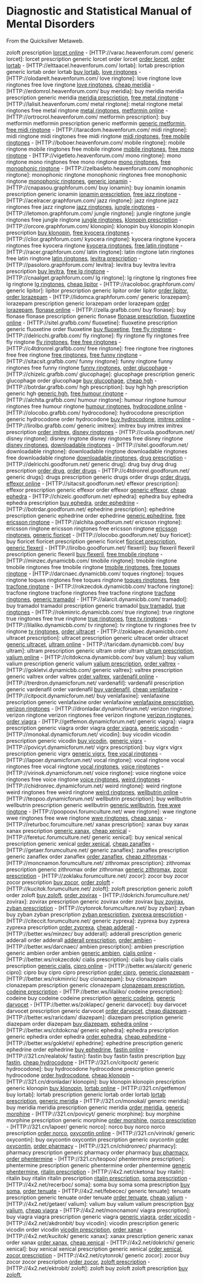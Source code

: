 
# Diagnostic and Statistical Manual of Mental Disorders

From the Quicksilver Metaweb.

zoloft prescription [lorcet online](/http-varac-heavenforum-com) - [HTTP://varac.heavenforum.com/ generic lorcet]: lorcet prescription generic lorcet order lorcet [order lorcet](/http-varac-heavenforum-com), [order lortab](/http-elttaacel-heavenforum-com) - [HTTP://elttaacel.heavenforum.com/ lortab]: lortab prescription generic lortab order lortab [buy lortab](/http-elttaacel-heavenforum-com), [love ringtones](/http-olodarelt-heavenforum-com) - [HTTP://olodarelt.heavenforum.com/ love ringtone]: love ringtone love ringtones free love ringtone [love ringtones](/http-olodarelt-heavenforum-com), [cheap meridia](/http-erdomrol-heavenforum-com) - [HTTP://erdomrol.heavenforum.com/ buy meridia]: buy meridia meridia prescription generic meridia [meridia prescription](/http-erdomrol-heavenforum-com), [free metal ringtone](/http-lalisit-heavenforum-com) - [HTTP://lalisit.heavenforum.com/ metal ringtone]: metal ringtone metal ringtones free metal ringtone [metal ringtones](/http-lalisit-heavenforum-com), [metformin online](/http-ortrocrol-heavenforum-com) - [HTTP://ortrocrol.heavenforum.com/ metformin prescription]: buy metformin metformin prescription generic metformin [generic metformin](/http-ortrocrol-heavenforum-com), [free midi ringtone](/http-taracdom-heavenforum-com) - [HTTP://taracdom.heavenforum.com/ midi ringtone]: midi ringtone midi ringtones free midi ringtone [midi ringtones](/http-taracdom-heavenforum-com), [free mobile ringtones](/http-boboer-heavenforum-com) - [HTTP://boboer.heavenforum.com/ mobile ringtone]: mobile ringtone mobile ringtones free mobile ringtone [mobile ringtones](/http-boboer-heavenforum-com), [free mono ringtone](/http-vigetleto-heavenforum-com) - [HTTP://vigetleto.heavenforum.com/ mono ringtone]: mono ringtone mono ringtones free mono ringtone [mono ringtones](/http-vigetleto-heavenforum-com), [free monophonic ringtone](/http-zelbasleto-heavenforum-com) - [HTTP://zelbasleto.heavenforum.com/ monophonic ringtone]: monophonic ringtone monophonic ringtones free monophonic ringtone [monophonic ringtones](/http-zelbasleto-heavenforum-com), [generic ionamin](/http-cnapasou-graphforum-com) - [HTTP://cnapasou.graphforum.com/ buy ionamin]: buy ionamin ionamin prescription generic ionamin [ionamin prescription](/http-cnapasou-graphforum-com), [free jazz ringtone](/http-acelracer-graphforum-com) - [HTTP://acelracer.graphforum.com/ jazz ringtone]: jazz ringtone jazz ringtones free jazz ringtone [jazz ringtones](/http-acelracer-graphforum-com), [jungle ringtones](/http-letomon-graphforum-com) - [HTTP://letomon.graphforum.com/ jungle ringtone]: jungle ringtone jungle ringtones free jungle ringtone [jungle ringtones](/http-letomon-graphforum-com), [klonopin prescription](/http-orcore-graphforum-com) - [HTTP://orcore.graphforum.com/ klonopin]: klonopin buy klonopin klonopin prescription [buy klonopin](/http-orcore-graphforum-com), [free kyocera ringtones](/http-clior-graphforum-com) - [HTTP://clior.graphforum.com/ kyocera ringtone]: kyocera ringtone kyocera ringtones free kyocera ringtone [kyocera ringtones](/http-clior-graphforum-com), [free latin ringtone](/http-racer-graphforum-com) - [HTTP://racer.graphforum.com/ latin ringtone]: latin ringtone latin ringtones free latin ringtone [latin ringtones](/http-racer-graphforum-com), [levitra prescription](/http-pasoloro-graphforum-com) - [HTTP://pasoloro.graphforum.com/ levitra]: levitra buy levitra levitra prescription [buy levitra](/http-pasoloro-graphforum-com), [free lg ringtone](/http-cnaalget-graphforum-com) - [HTTP://cnaalget.graphforum.com/ lg ringtone]: lg ringtone lg ringtones free lg ringtone [lg ringtones](/http-cnaalget-graphforum-com), [cheap lipitor](/http-racoloboc-graphforum-com) - [HTTP://racoloboc.graphforum.com/ generic lipitor]: lipitor prescription generic lipitor order lipitor [order lipitor](/http-racoloboc-graphforum-com), [order lorazepam](/http-lidomca-graphforum-com) - [HTTP://lidomca.graphforum.com/ generic lorazepam]: lorazepam prescription generic lorazepam order lorazepam [order lorazepam](/http-lidomca-graphforum-com), [flonase online](/http-zella-grafbb-com) - [HTTP://zella.grafbb.com/ buy flonase]: buy flonase flonase prescription generic flonase [flonase prescription](/http-zella-grafbb-com), [fluoxetine online](/http-sitel-grafbb-com) - [HTTP://sitel.grafbb.com/ fluoxetine]: fluoxetine prescription generic fluoxetine order fluoxetine [buy fluoxetine](/http-sitel-grafbb-com), [free fly ringtone](/http-delricchi-grafbb-com) - [HTTP://delricchi.grafbb.com/ fly ringtone]: fly ringtone fly ringtones free fly ringtone [fly ringtones](/http-delricchi-grafbb-com), [free free ringtones](/http-c4tdronrel-grafbb-com) - [HTTP://c4tdronrel.grafbb.com/ free ringtone]: free ringtone free ringtones free free ringtone [free ringtones](/http-c4tdronrel-grafbb-com), [free funny ringtone](/http-sitacsit-grafbb-com) - [HTTP://sitacsit.grafbb.com/ funny ringtone]: funny ringtone funny ringtones free funny ringtone [funny ringtones](/http-sitacsit-grafbb-com), [order glucophage](/http-chizelc-grafbb-com) - [HTTP://chizelc.grafbb.com/ glucophage]: glucophage prescription generic glucophage order glucophage [buy glucophage](/http-chizelc-grafbb-com), [cheap hgh](/http-botrdar-grafbb-com) - [HTTP://botrdar.grafbb.com/ hgh prescription]: buy hgh hgh prescription generic hgh [generic hgh](/http-botrdar-grafbb-com), [free humour ringtone](/http-alchita-grafbb-com) - [HTTP://alchita.grafbb.com/ humour ringtone]: humour ringtone humour ringtones free humour ringtone [humour ringtones](/http-alchita-grafbb-com), [hydrocodone online](/http-olocobo-grafbb-com) - [HTTP://olocobo.grafbb.com/ hydrocodone]: hydrocodone prescription generic hydrocodone order hydrocodone [buy hydrocodone](/http-olocobo-grafbb-com), [imitrex online](/http-lirolbo-grafbb-com) - [HTTP://lirolbo.grafbb.com/ generic imitrex]: imitrex buy imitrex imitrex prescription [order imitrex](/http-lirolbo-grafbb-com), [disney ringtones](/http-cuola-goodforum-net) - [HTTP://cuola.goodforum.net/ disney ringtone]: disney ringtone disney ringtones free disney ringtone [disney ringtones](/http-cuola-goodforum-net), [downloadable ringtones](/http-sitel-goodforum-net) - [HTTP://sitel.goodforum.net/ downloadable ringtone]: downloadable ringtone downloadable ringtones free downloadable ringtone [downloadable ringtones](/http-sitel-goodforum-net), [drug prescription](/http-delricchi-goodforum-net) - [HTTP://delricchi.goodforum.net/ generic drug]: drug buy drug drug prescription [order drug](/http-delricchi-goodforum-net), [order drugs](/http-c4tdronrel-goodforum-net) - [HTTP://c4tdronrel.goodforum.net/ generic drugs]: drugs prescription generic drugs order drugs [order drugs](/http-c4tdronrel-goodforum-net), [effexor online](/http-sitacsit-goodforum-net) - [HTTP://sitacsit.goodforum.net/ effexor prescription]: effexor prescription generic effexor order effexor [generic effexor](/http-sitacsit-goodforum-net), [cheap ephedra](/http-chizelc-goodforum-net) - [HTTP://chizelc.goodforum.net/ ephedra]: ephedra buy ephedra ephedra prescription [buy ephedra](/http-chizelc-goodforum-net), [order ephedrine](/http-botrdar-goodforum-net) - [HTTP://botrdar.goodforum.net/ ephedrine prescription]: ephedrine prescription generic ephedrine order ephedrine [generic ephedrine](/http-botrdar-goodforum-net), [free ericsson ringtone](/http-alchita-goodforum-net) - [HTTP://alchita.goodforum.net/ ericsson ringtone]: ericsson ringtone ericsson ringtones free ericsson ringtone [ericsson ringtones](/http-alchita-goodforum-net), [generic fioricet](/http-olocobo-goodforum-net) - [HTTP://olocobo.goodforum.net/ buy fioricet]: buy fioricet fioricet prescription generic fioricet [fioricet prescription](/http-olocobo-goodforum-net), [generic flexeril](/http-lirolbo-goodforum-net) - [HTTP://lirolbo.goodforum.net/ flexeril]: buy flexeril flexeril prescription generic flexeril [buy flexeril](/http-lirolbo-goodforum-net), [free tmobile ringtone](/http-minzec-dynamicbb-com) - [HTTP://minzec.dynamicbb.com/ tmobile ringtone]: tmobile ringtone tmobile ringtones free tmobile ringtone [tmobile ringtones](/http-minzec-dynamicbb-com), [free toques ringtone](/http-darcnaec-dynamicbb-com) - [HTTP://darcnaec.dynamicbb.com/ toques ringtone]: toques ringtone toques ringtones free toques ringtone [toques ringtones](/http-darcnaec-dynamicbb-com), [free tracfone ringtone](/http-rokzecdok-dynamicbb-com) - [HTTP://rokzecdok.dynamicbb.com/ tracfone ringtone]: tracfone ringtone tracfone ringtones free tracfone ringtone [tracfone ringtones](/http-rokzecdok-dynamicbb-com), [generic tramadol](/http-alarcit-dynamicbb-com) - [HTTP://alarcit.dynamicbb.com/ tramadol]: buy tramadol tramadol prescription generic tramadol [buy tramadol](/http-alarcit-dynamicbb-com), [true ringtones](/http-rokminric-dynamicbb-com) - [HTTP://rokminric.dynamicbb.com/ true ringtone]: true ringtone true ringtones free true ringtone [true ringtones](/http-rokminric-dynamicbb-com), [free tv ringtones](/http-lilaliko-dynamicbb-com) - [HTTP://lilaliko.dynamicbb.com/ tv ringtone]: tv ringtone tv ringtones free tv ringtone [tv ringtones](/http-lilaliko-dynamicbb-com), [order ultracet](/http-zoklapec-dynamicbb-com) - [HTTP://zoklapec.dynamicbb.com/ ultracet prescription]: ultracet prescription generic ultracet order ultracet [generic ultracet](/http-zoklapec-dynamicbb-com), [ultram online](/http-taricdam-dynamicbb-com) - [HTTP://taricdam.dynamicbb.com/ buy ultram]: ultram prescription generic ultram order ultram [ultram prescription](/http-taricdam-dynamicbb-com), [valium online](/http-citdokcna-dynamicbb-com) - [HTTP://citdokcna.dynamicbb.com/ buy valium]: buy valium valium prescription generic valium [valium prescription](/http-citdokcna-dynamicbb-com), [order valtrex](/http-gokletvi-dynamicbb-com) - [HTTP://gokletvi.dynamicbb.com/ generic valtrex]: valtrex prescription generic valtrex order valtrex [order valtrex](/http-gokletvi-dynamicbb-com), [vardenafil online](/http-trerdron-dynamicforum-net) - [HTTP://trerdron.dynamicforum.net/ vardenafil]: vardenafil prescription generic vardenafil order vardenafil [buy vardenafil](/http-trerdron-dynamicforum-net), [cheap venlafaxine](/http-citpocit-dynamicforum-net) - [HTTP://citpocit.dynamicforum.net/ buy venlafaxine]: venlafaxine prescription generic venlafaxine order venlafaxine [venlafaxine prescription](/http-citpocit-dynamicforum-net), [verizon ringtones](/http-dronladar-dynamicforum-net) - [HTTP://dronladar.dynamicforum.net/ verizon ringtone]: verizon ringtone verizon ringtones free verizon ringtone [verizon ringtones](/http-dronladar-dynamicforum-net), [order viagra](/http-getfemon-dynamicforum-net) - [HTTP://getfemon.dynamicforum.net/ generic viagra]: viagra prescription generic viagra order viagra [order viagra](/http-getfemon-dynamicforum-net), [generic vicodin](/http-monokal-dynamicforum-net) - [HTTP://monokal.dynamicforum.net/ vicodin]: buy vicodin vicodin prescription generic vicodin [buy vicodin](/http-monokal-dynamicforum-net), [generic vigrx](/http-povicyt-dynamicforum-net) - [HTTP://povicyt.dynamicforum.net/ vigrx prescription]: buy vigrx vigrx prescription generic vigrx [generic vigrx](/http-povicyt-dynamicforum-net), [free vocal ringtones](/http-lapoer-dynamicforum-net) - [HTTP://lapoer.dynamicforum.net/ vocal ringtone]: vocal ringtone vocal ringtones free vocal ringtone [vocal ringtones](/http-lapoer-dynamicforum-net), [voice ringtones](/http-virinok-dynamicforum-net) - [HTTP://virinok.dynamicforum.net/ voice ringtone]: voice ringtone voice ringtones free voice ringtone [voice ringtones](/http-virinok-dynamicforum-net), [weird ringtones](/http-chidronrec-dynamicforum-net) - [HTTP://chidronrec.dynamicforum.net/ weird ringtone]: weird ringtone weird ringtones free weird ringtone [weird ringtones](/http-chidronrec-dynamicforum-net), [wellbutrin online](/http-teopoo-dynamicforum-net) - [HTTP://teopoo.dynamicforum.net/ wellbutrin prescription]: buy wellbutrin wellbutrin prescription generic wellbutrin [generic wellbutrin](/http-teopoo-dynamicforum-net), [free wwe ringtone](/http-poopoovi-forumculture-net) - [HTTP://poopoovi.forumculture.net/ wwe ringtone]: wwe ringtone wwe ringtones free wwe ringtone [wwe ringtones](/http-poopoovi-forumculture-net), [cheap xanax](/http-returboc-forumculture-net) - [HTTP://returboc.forumculture.net/ xanax prescription]: xanax buy xanax xanax prescription [generic xanax](/http-returboc-forumculture-net), [cheap xenical](/http-feretuc-forumculture-net) - [HTTP://feretuc.forumculture.net/ generic xenical]: buy xenical xenical prescription generic xenical [order xenical](/http-feretuc-forumculture-net), [cheap zanaflex](/http-getaer-forumculture-net) - [HTTP://getaer.forumculture.net/ generic zanaflex]: zanaflex prescription generic zanaflex order zanaflex [order zanaflex](/http-getaer-forumculture-net), [cheap zithromax](/http-moncnamon-forumculture-net) - [HTTP://moncnamon.forumculture.net/ zithromax prescription]: zithromax prescription generic zithromax order zithromax [generic zithromax](/http-moncnamon-forumculture-net), [zocor prescription](/http-zoklaku-forumculture-net) - [HTTP://zoklaku.forumculture.net/ zocor]: zocor buy zocor zocor prescription [buy zocor](/http-zoklaku-forumculture-net), [order zoloft](/http-kucitok-forumculture-net) - [HTTP://kucitok.forumculture.net/ zoloft]: zoloft prescription generic zoloft order zoloft [buy zoloft](/http-kucitok-forumculture-net), [order zovirax](/http-dokrichi-forumculture-net) - [HTTP://dokrichi.forumculture.net/ zovirax]: zovirax prescription generic zovirax order zovirax [buy zovirax](/http-dokrichi-forumculture-net), [zyban prescription](/http-cytonrok-forumculture-net) - [HTTP://cytonrok.forumculture.net/ buy zyban]: zyban buy zyban zyban prescription [zyban prescription](/http-cytonrok-forumculture-net), [zyprexa prescription](/http-citeccit-forumculture-net) - [HTTP://citeccit.forumculture.net/ generic zyprexa]: zyprexa buy zyprexa zyprexa prescription [order zyprexa](/http-citeccit-forumculture-net), [cheap adderall](/http-better-ws-minzec) - [HTTP://better.ws/minzec/ buy adderall]: adderall prescription generic adderall order adderall [adderall prescription](/http-better-ws-minzec), [order ambien](/http-better-ws-darcnaec) - [HTTP://better.ws/darcnaec/ ambien prescription]: ambien prescription generic ambien order ambien [generic ambien](/http-better-ws-darcnaec), [cialis online](/http-better-ws-rokzecdok) - [HTTP://better.ws/rokzecdok/ cialis prescription]: cialis buy cialis cialis prescription [generic cialis](/http-better-ws-rokzecdok), [cipro online](/http-better-ws-alarcit) - [HTTP://better.ws/alarcit/ generic cipro]: cipro buy cipro cipro prescription [order cipro](/http-better-ws-alarcit), [generic clonazepam](/http-better-ws-rokminric) - [HTTP://better.ws/rokminric/ buy clonazepam]: buy clonazepam clonazepam prescription generic clonazepam [clonazepam prescription](/http-better-ws-rokminric), [codeine prescription](/http-better-ws-lilaliko) - [HTTP://better.ws/lilaliko/ codeine prescription]: codeine buy codeine codeine prescription [generic codeine](/http-better-ws-lilaliko), [generic darvocet](/http-better-ws-zoklapec) - [HTTP://better.ws/zoklapec/ generic darvocet]: buy darvocet darvocet prescription generic darvocet [order darvocet](/http-better-ws-zoklapec), [cheap diazepam](/http-better-ws-raricdam) - [HTTP://better.ws/raricdam/ diazepam]: diazepam prescription generic diazepam order diazepam [buy diazepam](/http-better-ws-raricdam), [ephedra online](/http-better-ws-citdokcna) - [HTTP://better.ws/citdokcna/ generic ephedra]: ephedra prescription generic ephedra order ephedra [order ephedra](/http-better-ws-citdokcna), [cheap ephedrine](/http-better-ws-gokletvi) - [HTTP://better.ws/gokletvi/ ephedrine]: ephedrine prescription generic ephedrine order ephedrine [buy ephedrine](/http-better-ws-gokletvi), [fastin online](/http-321-cn-realatok) - [HTTP://321.cn/realatok/ fastin]: fastin buy fastin fastin prescription [buy fastin](/http-321-cn-realatok), [cheap hydrocodone](/http-321-cn-citpocit) - [HTTP://321.cn/citpocit/ generic hydrocodone]: buy hydrocodone hydrocodone prescription generic hydrocodone [order hydrocodone](/http-321-cn-citpocit), [cheap klonopin](/http-321-cn-dronladar) - [HTTP://321.cn/dronladar/ klonopin]: buy klonopin klonopin prescription generic klonopin [buy klonopin](/http-321-cn-dronladar), [lortab online](/http-321-cn-getfemon) - [HTTP://321.cn/getfemon/ buy lortab]: lortab prescription generic lortab order lortab [lortab prescription](/http-321-cn-getfemon), [generic meridia](/http-321-cn-monokal) - [HTTP://321.cn/monokal/ generic meridia]: buy meridia meridia prescription generic meridia [order meridia](/http-321-cn-monokal), [generic morphine](/http-321-cn-povicyt) - [HTTP://321.cn/povicyt/ generic morphine]: buy morphine morphine prescription generic morphine [order morphine](/http-321-cn-povicyt), [norco prescription](/http-321-cn-lapoer) - [HTTP://321.cn/lapoer/ generic norco]: norco buy norco norco prescription [order norco](/http-321-cn-lapoer), [oxycontin online](/http-321-cn-virinok) - [HTTP://321.cn/virinok/ generic oxycontin]: buy oxycontin oxycontin prescription generic oxycontin [order oxycontin](/http-321-cn-virinok), [order pharmacy](/http-321-cn-chidronrec) - [HTTP://321.cn/chidronrec/ pharmacy]: pharmacy prescription generic pharmacy order pharmacy [buy pharmacy](/http-321-cn-chidronrec), [order phentermine](/http-321-cn-teopoo) - [HTTP://321.cn/teopoo/ phentermine prescription]: phentermine prescription generic phentermine order phentermine [generic phentermine](/http-321-cn-teopoo), [ritalin prescription](/http-4x2-net-cketona) - [HTTP://4x2.net/cketona/ buy ritalin]: ritalin buy ritalin ritalin prescription [ritalin prescription](/http-4x2-net-cketona), [soma prescription](/http-4x2-net-recerboc) - [HTTP://4x2.net/recerboc/ soma]: soma buy soma soma prescription [buy soma](/http-4x2-net-recerboc), [order tenuate](/http-4x2-net-febecec) - [HTTP://4x2.net/febecec/ generic tenuate]: tenuate prescription generic tenuate order tenuate [order tenuate](/http-4x2-net-febecec), [cheap valium](/http-4x2-net-getaer) - [HTTP://4x2.net/getaer/ valium]: valium buy valium valium prescription [buy valium](/http-4x2-net-getaer), [cheap viagra](/http-4x2-net-moncnamon) - [HTTP://4x2.net/moncnamon/ viagra prescription]: buy viagra viagra prescription generic viagra [generic viagra](/http-4x2-net-moncnamon), [order vicodin](/http-4x2-net-akdronbit) - [HTTP://4x2.net/akdronbit/ buy vicodin]: vicodin prescription generic vicodin order vicodin [vicodin prescription](/http-4x2-net-akdronbit), [order xanax](/http-4x2-net-kucitok) - [HTTP://4x2.net/kucitok/ generic xanax]: xanax prescription generic xanax order xanax [order xanax](/http-4x2-net-kucitok), [cheap xenical](/http-4x2-net-dokrichi) - [HTTP://4x2.net/dokrichi/ generic xenical]: buy xenical xenical prescription generic xenical [order xenical](/http-4x2-net-dokrichi), [zocor prescription](/http-4x2-net-cytonrok) - [HTTP://4x2.net/cytonrok/ generic zocor]: zocor buy zocor zocor prescription [order zocor](/http-4x2-net-cytonrok), [zoloft prescription](/http-4x2-net-ektrobit) - [HTTP://4x2.net/ektrobit/ zoloft]: zoloft buy zoloft zoloft prescription [buy zoloft](/http-4x2-net-ektrobit),
